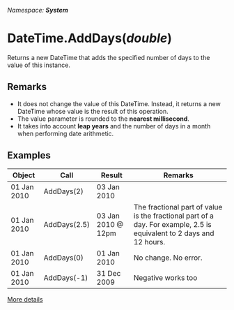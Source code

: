 *Namespace: **System***
# DateTime.AddDays(*double*)
Returns a new DateTime that adds the specified number of days to the value of this instance.
## Remarks
- It does not change the value of this DateTime. Instead, it returns a new DateTime whose value is the result of this operation.
- The value parameter is rounded to the **nearest millisecond**.
- It takes into account **leap years** and the number of days in a month when performing date arithmetic.

## Examples

|Object|Call|Result|Remarks|
|---|---|---|---|
| 01 Jan 2010  | AddDays(2)  | 03 Jan 2010|
| 01 Jan 2010  | AddDays(2.5)  | 03 Jan 2010 @ 12pm| The fractional part of value is the fractional part of a day. For example, 2.5 is equivalent to 2 days and 12 hours.|
| 01 Jan 2010  | AddDays(0)  | 01 Jan 2010| No change. No error.|
| 01 Jan 2010  | AddDays(-1)  | 31 Dec 2009| Negative works too|

[More details](https://docs.microsoft.com/en-us/dotnet/api/system.datetime.adddays)
